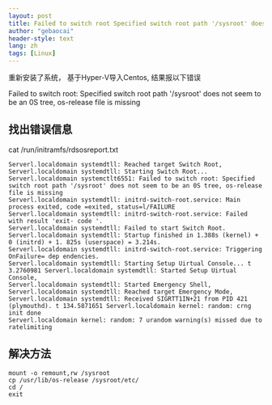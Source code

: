 ```yaml
---
layout: post
title: Failed to switch root Specified switch root path '/sysroot' does not seem to be an 0S tree, os-release file is missing 
author: "gebaocai"
header-style: text
lang: zh
tags: [Linux]
---
```

重新安装了系统， 基于Hyper-V导入Centos, 结果报以下错误

Failed to switch root: Specified switch root path '/sysroot' does not seem to be an 0S tree, os-release file is missing 

找出错误信息
------
cat /run/initramfs/rdsosreport.txt

```
Serverl.localdomain systemdtll: Reached target Switch Root,
Serverl.localdomain systemdtll: Starting Switch Root...
Serverl.localdomain systemctlt6551: Failed to switch root: Specified switch root path '/sysroot' does not seem to be an 0S tree, os-release file is missing 
Serverl.localdomain systemdtll: initrd-switch-root.service: Main process exited, code =exited, status=l/FAILURE
Serverl.localdomain systemdtll: initrd-switch-root.service: Failed with result 'exit- code '.
Serverl.localdomain systemdtll: Failed to start Switch Root.
Serverl.localdomain systemdtll: Startup finished in 1.388s (kernel) + 0 (initrd) + 1. 825s (userspace) = 3.214s.
Serverl.localdomain systemdtll: initrd-switch-root.service: Triggering OnFailure= dep endencies.
Serverl.localdomain systemdtll: Starting Setup Uirtual Console... t 3.2760981 Serverl.localdomain systemdtll: Started Setup Uirtual Console, 
Serverl.localdomain systemdtll: Started Emergency Shell,
Serverl.localdomain systemdtll: Reached target Emergency Mode,
Serverl.localdomain systemdtll: Received SIGRTT1IN+21 from PID 421 (plymouthd). t 134.5871651 Serverl.localdomain kernel: random: crng init done
Serverl.localdomain kernel: random: 7 urandom warning(s) missed due to ratelimiting
```


解决方法
------

```
mount -o remount,rw /sysroot
cp /usr/lib/os-release /sysroot/etc/
cd /
exit
```

